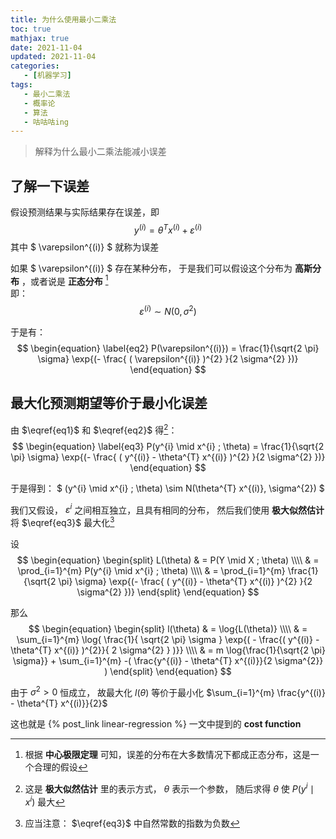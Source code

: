 ```yaml
---
title: 为什么使用最小二乘法
toc: true
mathjax: true
date: 2021-11-04
updated: 2021-11-04
categories:
   - [机器学习]
tags:
   - 最小二乘法
   - 概率论
   - 算法
   - 咕咕咕ing
---
```


> 解释为什么最小二乘法能减小误差

## 了解一下误差
假设预测结果与实际结果存在误差，即
$$
\begin{equation}
\label{eq1}
y^{(i)} = \theta^{T} x^{(i)} + \varepsilon^{(i)}
\end{equation}
$$
其中 $ \varepsilon^{(i)} $ 就称为误差

如果 $ \varepsilon^{(i)} $ 存在某种分布，
于是我们可以假设这个分布为 **高斯分布** ，或者说是 **正态分布** [^the-reason]  
即：
$$
\varepsilon^{(i)} \sim N(0, \sigma^{2})
$$

于是有：
$$
\begin{equation}
\label{eq2}
P(\varepsilon^{(i)}) = \frac{1}{\sqrt{2 \pi} \sigma} \exp{(- \frac{ ( \varepsilon^{(i)} )^{2} }{2 \sigma^{2} })}
\end{equation}
$$

[^the-reason]: 根据 **中心极限定理** 可知，误差的分布在大多数情况下都成正态分布，这是一个合理的假设

## 最大化预测期望等价于最小化误差
由 $\eqref{eq1}$ 和 $\eqref{eq2}$ 得[^what-is-it]：
$$
\begin{equation}
\label{eq3}
P(y^{i} \mid x^{i} ; \theta)
= \frac{1}{\sqrt{2 \pi} \sigma} \exp{(- \frac{ ( y^{(i)} - \theta^{T} x^{(i)} )^{2} }{2 \sigma^{2} })}
\end{equation}
$$

于是得到：
$
(y^{i} \mid x^{i} ; \theta) \sim N(\theta^{T} x^{(i)}, \sigma^{2})
$

我们又假设， $\varepsilon^{i}$ 之间相互独立，且具有相同的分布，
然后我们使用 **极大似然估计** 将 $\eqref{eq3}$ 最大化[^is-max-not-min]

[^what-is-it]: 这是 **极大似然估计** 里的表示方式， $\theta$ 表示一个参数，
随后求得 $\theta$ 使 $P(y^{i} \mid x^{i})$ 最大

[^is-max-not-min]: 应当注意： $\eqref{eq3}$ 中自然常数的指数为负数

设
$$
\begin{equation}
\begin{split}
L(\theta)
& = P(Y \mid X ; \theta) \\\\
& = \prod_{i=1}^{m} P(y^{i} \mid x^{i} ; \theta) \\\\
& = \prod_{i=1}^{m} \frac{1}{\sqrt{2 \pi} \sigma} \exp{(- \frac{ ( y^{(i)} - \theta^{T} x^{(i)} )^{2} }{2 \sigma^{2} })}
\end{split}
\end{equation}
$$

那么
$$
\begin{equation}
\begin{split}
l(\theta)
& = \log{L(\theta)} \\\\
& = \sum_{i=1}^{m} \log{ \frac{1}{ \sqrt{2 \pi} \sigma } \exp{( - \frac{( y^{(i)} - \theta^{T} x^{(i)} )^{2}}{ 2 \sigma^{2} } )}} \\\\
& = m \log{\frac{1}{\sqrt{2 \pi} \sigma}} + \sum_{i=1}^{m} -( \frac{y^{(i)} - \theta^{T} x^{(i)}}{2 \sigma^{2}} )
\end{split}
\end{equation}
$$

由于 $\sigma^{2} > 0$ 恒成立，
故最大化 $l(\theta)$ 等价于最小化 $\sum_{i=1}^{m} \frac{y^{(i)} - \theta^{T} x^{(i)}}{2}$

这也就是 {% post_link linear-regression %} 一文中提到的 **cost function**